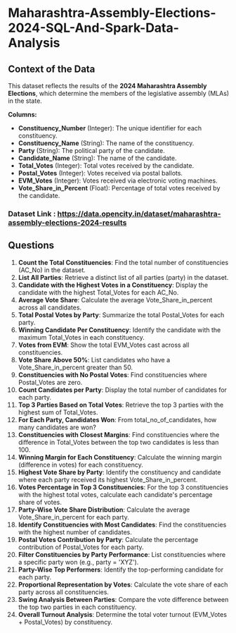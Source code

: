 # Maharashtra-Assembly-Elections-2024-SQL-And-Spark-Data-Analysis

## Context of the Data
This dataset reflects the results of the **2024 Maharashtra Assembly Elections**, which determine the members of the legislative assembly (MLAs) in the state.

**Columns:**
- **Constituency_Number** (Integer): The unique identifier for each constituency.
- **Constituency_Name** (String): The name of the constituency.
- **Party** (String): The political party of the candidate.
- **Candidate_Name** (String): The name of the candidate.
- **Total_Votes** (Integer): Total votes received by the candidate.
- **Postal_Votes** (Integer): Votes received via postal ballots.
- **EVM_Votes** (Integer): Votes received via electronic voting machines.
- **Vote_Share_in_Percent** (Float): Percentage of total votes received by the candidate.

### Dataset Link : https://data.opencity.in/dataset/maharashtra-assembly-elections-2024-results

## Questions

1. **Count the Total Constituencies**: Find the total number of constituencies (AC_No) in the dataset.  
2. **List All Parties**: Retrieve a distinct list of all parties (party) in the dataset.  
3. **Candidate with the Highest Votes in a Constituency**: Display the candidate with the highest Total_Votes for each AC_No.  
4. **Average Vote Share**: Calculate the average Vote_Share_in_percent across all candidates.  
5. **Total Postal Votes by Party**: Summarize the total Postal_Votes for each party.  
6. **Winning Candidate Per Constituency**: Identify the candidate with the maximum Total_Votes in each constituency.  
7. **Votes from EVM**: Show the total EVM_Votes cast across all constituencies.  
8. **Vote Share Above 50%**: List candidates who have a Vote_Share_in_percent greater than 50.  
9. **Constituencies with No Postal Votes**: Find constituencies where Postal_Votes are zero.  
10. **Count Candidates per Party**: Display the total number of candidates for each party.  
11. **Top 3 Parties Based on Total Votes**: Retrieve the top 3 parties with the highest sum of Total_Votes.  
12. **For Each Party, Candidates Won**: From total_no_of_candidates, how many candidates are won?  
13. **Constituencies with Closest Margins**: Find constituencies where the difference in Total_Votes between the top two candidates is less than 100.  
14. **Winning Margin for Each Constituency**: Calculate the winning margin (difference in votes) for each constituency.  
15. **Highest Vote Share by Party**: Identify the constituency and candidate where each party received its highest Vote_Share_in_percent.  
16. **Votes Percentage in Top 3 Constituencies**: For the top 3 constituencies with the highest total votes, calculate each candidate's percentage share of votes.  
17. **Party-Wise Vote Share Distribution**: Calculate the average Vote_Share_in_percent for each party.  
18. **Identify Constituencies with Most Candidates**: Find the constituencies with the highest number of candidates.  
19. **Postal Votes Contribution by Party**: Calculate the percentage contribution of Postal_Votes for each party.  
20. **Filter Constituencies by Party Performance**: List constituencies where a specific party won (e.g., party = 'XYZ').  
21. **Party-Wise Top Performers**: Identify the top-performing candidate for each party.  
22. **Proportional Representation by Votes**: Calculate the vote share of each party across all constituencies.  
23. **Swing Analysis Between Parties**: Compare the vote difference between the top two parties in each constituency.  
24. **Overall Turnout Analysis**: Determine the total voter turnout (EVM_Votes + Postal_Votes) by constituency.  
